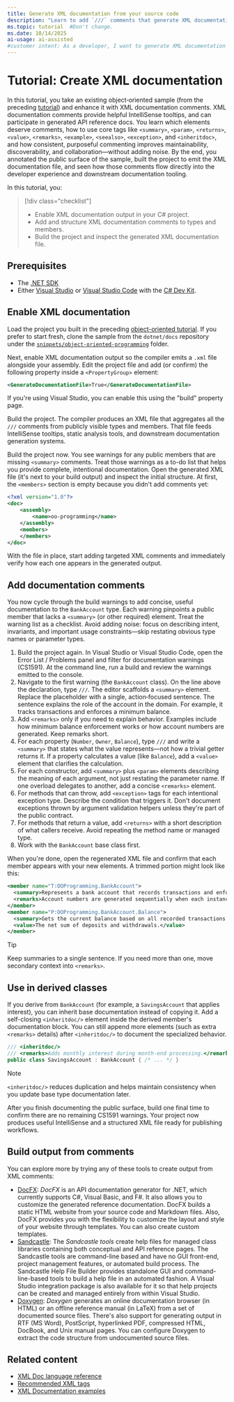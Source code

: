 ```yaml
---
title: Generate XML documentation from your source code
description: "Learn to add `///` comments that generate XML documentation directly from your source code. Learn which tags are available and how to add documentation blocks to types and members."
ms.topic: tutorial  #Don't change.
ms.date: 10/14/2025
ai-usage: ai-assisted
#customer intent: As a developer, I want to generate XML documentation comments so that other developers can use my code successfully.
---
```

# Tutorial: Create XML documentation

In this tutorial, you take an existing object‑oriented sample (from the preceding [tutorial](oop.md)) and enhance it with XML documentation comments. XML documentation comments provide helpful IntelliSense tooltips, and can participate in generated API reference docs. You learn which elements deserve comments, how to use core tags like `<summary>`, `<param>`, `<returns>`, `<value>`, `<remarks>`, `<example>`, `<seealso>`, `<exception>`, and `<inheritdoc>`, and how consistent, purposeful commenting improves maintainability, discoverability, and collaboration—without adding noise. By the end, you annotated the public surface of the sample, built the project to emit the XML documentation file, and seen how those comments flow directly into the developer experience and downstream documentation tooling.

In this tutorial, you:

> [!div class="checklist"]
> * Enable XML documentation output in your C# project.
> * Add and structure XML documentation comments to types and members.
> * Build the project and inspect the generated XML documentation file.


## Prerequisites

- The [.NET SDK](https://dot.net)
- Either [Visual Studio](https://visualstudio.com) or [Visual Studio Code](https://visualstudio.com/vscode) with the [C# Dev Kit](https://marketplace.visualstudio.com/items?itemName=ms-dotnettools.csdevkit).

## Enable XML documentation

Load the project you built in the preceding [object-oriented tutorial](oop.md). If you prefer to start fresh, clone the sample from the `dotnet/docs` repository under the [`snippets/object-oriented-programming`](https://github.com/dotnet/docs/tree/main/docs/csharp/fundamentals/tutorials/snippets/object-oriented-programming) folder.

Next, enable XML documentation output so the compiler emits a `.xml` file alongside your assembly. Edit the project file and add (or confirm) the following property inside a `<PropertyGroup>` element:

```xml
<GenerateDocumentationFile>True</GenerateDocumentationFile>
```

If you're using Visual Studio, you can enable this using the "build" property page.

Build the project. The compiler produces an XML file that aggregates all the `///` comments from publicly visible types and members. That file feeds IntelliSense tooltips, static analysis tools, and downstream documentation generation systems.

Build the project now. You see warnings for any public members that are missing `<summary>` comments. Treat those warnings as a to-do list that helps you provide complete, intentional documentation. Open the generated XML file (it's next to your build output) and inspect the initial structure. At first, the `<members>` section is empty because you didn't add comments yet:

```xml
<?xml version="1.0"?>
<doc>
    <assembly>
        <name>oo-programming</name>
    </assembly>
    <members>
    </members>
</doc>
```

With the file in place, start adding targeted XML comments and immediately verify how each one appears in the generated output.

## Add documentation comments

You now cycle through the build warnings to add concise, useful documentation to the `BankAccount` type. Each warning pinpoints a public member that lacks a `<summary>` (or other required) element. Treat the warning list as a checklist. Avoid adding noise: focus on describing intent, invariants, and important usage constraints—skip restating obvious type names or parameter types.

1. Build the project again. In Visual Studio or Visual Studio Code, open the Error List / Problems panel and filter for documentation warnings (CS1591). At the command line, run a build and review the warnings emitted to the console.
1. Navigate to the first warning (the `BankAccount` class). On the line above the declaration, type `///`. The editor scaffolds a `<summary>` element. Replace the placeholder with a single, action‑focused sentence. The sentence explains the role of the account in the domain. For example,  it tracks transactions and enforces a minimum balance.
1. Add `<remarks>` only if you need to explain behavior. Examples include how minimum balance enforcement works or how account numbers are generated. Keep remarks short.
1. For each property (`Number`, `Owner`, `Balance`), type `///` and write a `<summary>` that states what the value represents—not how a trivial getter returns it. If a property calculates a value (like `Balance`), add a `<value>` element that clarifies the calculation.
1. For each constructor, add `<summary>` plus `<param>` elements describing the meaning of each argument, not just restating the parameter name. If one overload delegates to another, add a concise `<remarks>` element.
1. For methods that can throw, add `<exception>` tags for each intentional exception type. Describe the condition that triggers it. Don't document exceptions thrown by argument validation helpers unless they're part of the public contract.
1. For methods that return a value, add `<returns>` with a short description of what callers receive. Avoid repeating the method name or managed type.
1. Work with the `BankAccount` base class first.

When you're done, open the regenerated XML file and confirm that each member appears with your new elements. A trimmed portion might look like this:

```xml
<member name="T:OOProgramming.BankAccount">
  <summary>Represents a bank account that records transactions and enforces an optional minimum balance.</summary>
  <remarks>Account numbers are generated sequentially when each instance is constructed.</remarks>
</member>
<member name="P:OOProgramming.BankAccount.Balance">
  <summary>Gets the current balance based on all recorded transactions.</summary>
  <value>The net sum of deposits and withdrawals.</value>
</member>
```

> [!TIP]
> Keep summaries to a single sentence. If you need more than one, move secondary context into `<remarks>`.

## Use <inheritdoc/> in derived classes

If you derive from `BankAccount` (for example, a `SavingsAccount` that applies interest), you can inherit base documentation instead of copying it. Add a self-closing `<inheritdoc/>` element inside the derived member's documentation block. You can still append more elements (such as extra `<remarks>` details) after `<inheritdoc/>` to document the specialized behavior.

```csharp
/// <inheritdoc/>
/// <remarks>Adds monthly interest during month-end processing.</remarks>
public class SavingsAccount : BankAccount { /* ... */ }
```

> [!NOTE]
> `<inheritdoc/>` reduces duplication and helps maintain consistency when you update base type documentation later.

After you finish documenting the public surface, build one final time to confirm there are no remaining CS1591 warnings. Your project now produces useful IntelliSense and a structured XML file ready for publishing workflows.

## Build output from comments

You can explore more by trying any of these tools to create output from XML comments:

- [DocFX](https://dotnet.github.io/docfx/): *DocFX* is an API documentation generator for .NET, which currently supports C#, Visual Basic, and F#. It also allows you to customize the generated reference documentation. DocFX builds a static HTML website from your source code and Markdown files. Also, DocFX provides you with the flexibility to customize the layout and style of your website through templates. You can also create custom templates.
- [Sandcastle](https://github.com/EWSoftware/SHFB): The *Sandcastle tools* create help files for managed class libraries containing both conceptual and API reference pages. The Sandcastle tools are command-line based and have no GUI front-end, project management features, or automated build process. The Sandcastle Help File Builder provides standalone GUI and command-line-based tools to build a help file in an automated fashion. A Visual Studio integration package is also available for it so that help projects can be created and managed entirely from within Visual Studio.
- [Doxygen](https://github.com/doxygen/doxygen): *Doxygen* generates an online documentation browser (in HTML) or an offline reference manual (in LaTeX) from a set of documented source files. There's also support for generating output in RTF (MS Word), PostScript, hyperlinked PDF, compressed HTML, DocBook, and Unix manual pages. You can configure Doxygen to extract the code structure from undocumented source files.

## Related content

- [XML Doc language reference](../../language-reference/xmldoc/index.md)
- [Recommended XML tags](../../language-reference/xmldoc/recommended-tags.md)
- [XML Documentation examples](../../language-reference/xmldoc/examples.md)
